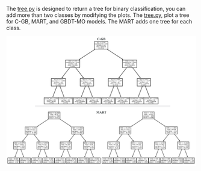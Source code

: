 The [tree.py](tree.py) is designed to return a tree for binary classification, you can add more than two classes by modifying the plots.
The [tree.py](tree.py), plot a tree for C-GB, MART, and GBDT-MO models. The MART adds one tree for each class.



![![Tree]()](https://github.com/samanemami/C_GB-EX/blob/main/docs/Tree.jpg)
